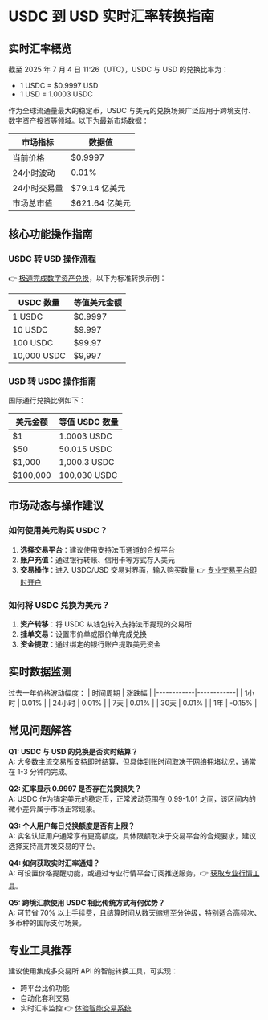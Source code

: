 # USDC 到 USD 实时汇率转换指南

## 实时汇率概览
截至 2025 年 7 月 4 日 11:26（UTC），USDC 与 USD 的兑换比率为：
- 1 USDC = $0.9997 USD
- 1 USD = 1.0003 USDC

作为全球流通量最大的稳定币，USDC 与美元的兑换场景广泛应用于跨境支付、数字资产投资等领域。以下为最新市场数据：

| 市场指标        | 数据值                |
|-----------------|-----------------------|
| 当前价格        | $0.9997               |
| 24小时波动      | 0.01%                 |
| 24小时交易量    | $79.14 亿美元         |
| 市场总市值      | $621.64 亿美元        |

## 核心功能操作指南

### USDC 转 USD 操作流程
👉 [极速完成数字资产兑换](https://bit.ly/okx_welcome)，以下为标准转换示例：

| USDC 数量       | 等值美元金额          |
|-----------------|-----------------------|
| 1 USDC          | $0.9997               |
| 10 USDC         | $9.997                |
| 100 USDC        | $99.97                |
| 10,000 USDC     | $9,997                |

### USD 转 USDC 操作指南
国际通行兑换比例如下：

| 美元金额        | 等值 USDC 数量        |
|-----------------|-----------------------|
| $1              | 1.0003 USDC           |
| $50             | 50.015 USDC           |
| $1,000          | 1,000.3 USDC          |
| $100,000        | 100,030 USDC          |

## 市场动态与操作建议

### 如何使用美元购买 USDC？
1. **选择交易平台**：建议使用支持法币通道的合规平台
2. **账户充值**：通过银行转账、信用卡等方式存入美元
3. **交易操作**：进入 USDC/USD 交易对界面，输入购买数量
👉 [专业交易平台即时开户](https://bit.ly/okx_welcome)

### 如何将 USDC 兑换为美元？
1. **资产转移**：将 USDC 从钱包转入支持法币提现的交易所
2. **挂单交易**：设置市价单或限价单完成兑换
3. **资金提取**：通过绑定的银行账户提取美元资金

## 实时数据监测
过去一年价格波动幅度：
| 时间周期   | 涨跌幅     |
|------------|------------|
| 1小时      | 0.01%      |
| 24小时     | 0.01%      |
| 7天        | 0.01%      |
| 30天       | 0.01%      |
| 1年        | -0.15%     |

## 常见问题解答

**Q1: USDC 与 USD 的兑换是否实时结算？**  
A: 大多数主流交易所支持即时结算，但具体到账时间取决于网络拥堵状况，通常在 1-3 分钟内完成。

**Q2: 汇率显示 0.9997 是否存在兑换损失？**  
A: USDC 作为锚定美元的稳定币，正常波动范围在 0.99-1.01 之间，该区间内的微小差异属于市场正常现象。

**Q3: 个人用户每日兑换额度是否有上限？**  
A: 实名认证用户通常享有更高额度，具体限额取决于交易平台的合规要求，建议选择支持高并发交易的平台。

**Q4: 如何获取实时汇率通知？**  
A: 可设置价格提醒功能，或通过专业行情平台订阅推送服务，👉 [获取专业行情工具](https://bit.ly/okx_welcome)。

**Q5: 跨境汇款使用 USDC 相比传统方式有何优势？**  
A: 可节省 70% 以上手续费，且结算时间从数天缩短至分钟级，特别适合高频次、多币种的国际支付场景。

## 专业工具推荐
建议使用集成多交易所 API 的智能转换工具，可实现：
- 跨平台比价功能
- 自动化套利交易
- 实时汇率监控
👉 [体验智能交易系统](https://bit.ly/okx_welcome)